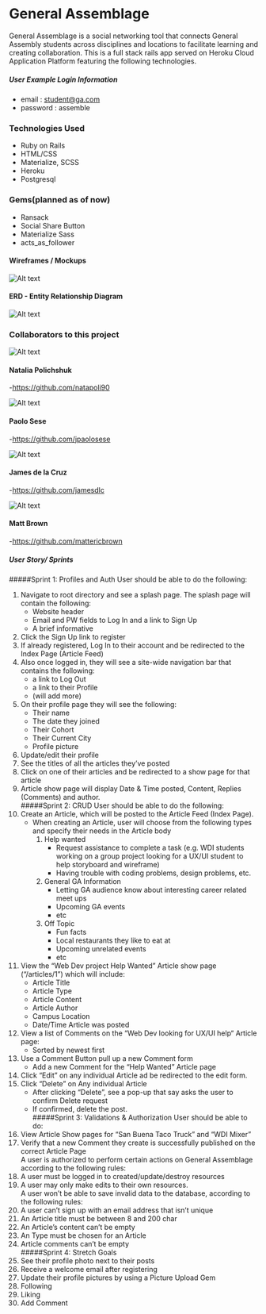 # General Assemblage

General Assemblage is a social networking tool that connects General Assembly students across disciplines and locations to facilitate learning and creating collaboration. This is a full stack rails app served on Heroku Cloud Application Platform featuring the following technologies.

##### User Example Login Information
- email : student@ga.com
- password : assemble

### Technologies Used

* Ruby on Rails
* HTML/CSS
* Materialize, SCSS
* Heroku
* Postgresql

### Gems(planned as of now)
* Ransack
* Social Share Button
* Materialize Sass
* acts_as_follower

#### Wireframes / Mockups

![Alt text](http://i.imgur.com/O5jZ5dW.png "Wireframes")

#### ERD - Entity Relationship Diagram

![Alt text](http://i.imgur.com/Cxo9187.png "ERD")

### Collaborators to this project

![Alt text](http://i.imgur.com/mU2Z2VF.png)
#### Natalia Polichshuk
-https://github.com/natapoli90

![Alt text](http://i.imgur.com/rjuE0ML.png)
#### Paolo Sese
-https://github.com/jpaolosese

![Alt text](http://i.imgur.com/Wfo9WTH.png)
#### James de la Cruz
-https://github.com/jamesdlc

![Alt text](http://i.imgur.com/E2QItNW.png)
#### Matt Brown
-https://github.com/mattericbrown

##### User Story/ Sprints
#####Sprint 1: Profiles and Auth
User should be able to do the following:<br />
1. Navigate to root directory and see a splash page.  The splash page will contain the following:<br />
    * Website header<br />
    * Email and PW fields to Log In and a link to Sign Up<br />
    * A brief informative<br />
2. Click the Sign Up link to register<br />
3. If already registered, Log In to their account and be redirected to the Index Page (Article Feed)<br />
4. Also once logged in, they will see a site-wide navigation bar that contains the following:<br />
    * a link to Log Out<br />
    * a link to their Profile<br />
    * (will add more)<br />
5. On their profile page they will see the following:<br />
    * Their name<br />
    * The date they joined<br />
    * Their Cohort<br />
    * Their Current City<br />
    * Profile picture<br />
6. Update/edit their profile<br />
7. See the titles of all the articles they’ve posted<br />
8. Click on one of their articles and be redirected to a show page for that article<br />
9. Article show page will display Date & Time posted, Content, Replies (Comments) and author.<br />
#####Sprint 2: CRUD
User should be able to do the following:<br />
1. Create an Article, which will be posted to the Article Feed (Index Page).<br />
    * When creating an Article, user will choose from the following types and specify their needs in the Article body<br />
        1. Help wanted<br />
            * Request assistance to complete a task (e.g. WDI students working on a group project looking for a UX/UI student to help storyboard and wireframe)<br />
            * Having trouble with coding problems, design problems, etc.<br />
        2. General GA Information<br />
            * Letting GA audience know about interesting career related meet ups<br />
            * Upcoming GA events<br />
            * etc<br />
        3. Off Topic<br />
            * Fun facts<br />
            * Local restaurants they like to eat at<br />
            * Upcoming unrelated events<br />
            * etc<br />
2. View the “Web Dev project Help Wanted” Article show page (“/articles/1”) which will include:<br />
    * Article Title<br />
    * Article Type<br />
    * Article Content<br />
    * Article Author<br />
    * Campus Location<br />
    * Date/Time Article was posted<br />
3. View a list of Comments on the “Web Dev looking for UX/UI help“ Article page:<br />
    * Sorted  by newest first<br />
4. Use a  Comment Button pull up a new Comment form<br />
    * Add a new Comment for the “Help Wanted” Article page<br />
5. Click “Edit” on any individual Article ad be redirected to the edit form.<br />
6. Click “Delete” on Any individual Article<br />
    * After clicking “Delete”, see a pop-up that say asks the user to confirm Delete request<br />
    * If confirmed, delete the post.<br />
#####Sprint 3: Validations & Authorization
User should be able to do:
1. View Article Show pages for “San Buena Taco Truck” and “WDI Mixer”<br />
2. Verify that a new Comment they create is successfully published on the correct Article Page<br />
A user is authorized to perform certain actions on General Assemblage according to the following rules:
1. A user must be logged in to created/update/destroy resources<br />
2. A user may only make edits to their own resources.<br />
A user won’t be able to save invalid data to the database, according to the following rules:
1. A user can’t sign up with an email address that isn’t unique<br />
2. An Article title must be between 8 and 200 char<br />
3. An Article’s content can’t be empty<br />
4. An Type must be chosen for an Article<br />
5. Article comments can’t be empty<br />
#####Sprint 4: Stretch Goals
1. See their profile photo next to their posts<br />
2. Receive a welcome email after registering<br />
3. Update their profile pictures by using a Picture Upload Gem<br />
4. Following<br />
5. Liking<br />
6. Add Comment<br />
